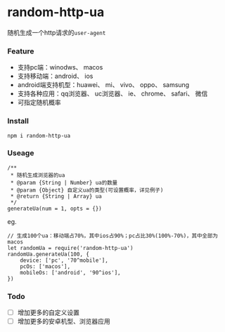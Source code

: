 # random-http-ua

随机生成一个http请求的`user-agent`

### Feature

- 支持pc端：winodws、 macos
- 支持移动端：android、 ios
- android端支持机型：huawei、 mi、 vivo、 oppo、 samsung
- 支持各种应用：qq浏览器、 uc浏览器、 ie、 chrome、 safari、 微信
- 可指定随机概率

### Install

```
npm i random-http-ua
```

### Useage

```
/**
 * 随机生成浏览器的ua
 * @param {String | Number} ua的数量
 * @param {Object} 自定义ua的类型(可设置概率，详见例子)
 * @return {String | Array} ua
 */
generateUa(num = 1, opts = {})
```

eg.
```
// 生成100个ua：移动端占70%，其中ios占90%；pc占比30%(100%-70%)，其中全部为macos
let randomUa = require('random-http-ua')
randomUa.generateUa(100, {
    device: ['pc', '70^mobile'],
    pcOs: ['macos'],
    mobileOs: ['android', '90^ios'],
})
```

### Todo

- [ ] 增加更多的自定义设置
- [ ] 增加更多的安卓机型、浏览器应用
